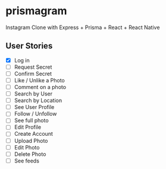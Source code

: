 # prismagram

Instagram Clone with Express + Prisma + React + React Native

## User Stories

- [x] Log in
- [ ] Request Secret
- [ ] Confirm Secret
- [ ] Like / Unlike a Photo
- [ ] Comment on a photo
- [ ] Search by User
- [ ] Search by Location
- [ ] See User Profile
- [ ] Follow / Unfollow
- [ ] See full photo
- [ ] Edit Profile
- [ ] Create Account
- [ ] Upload Photo
- [ ] Edit Photo
- [ ] Delete Photo
- [ ] See feeds
